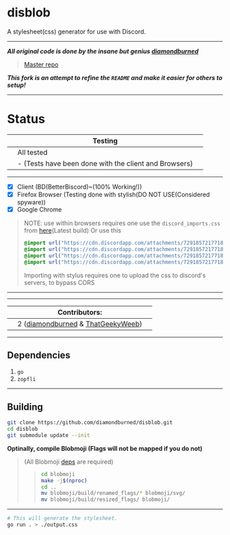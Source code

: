 # disblob
A stylesheet(css) generator for use with Discord.
***
***All original code is done by the insane but genius [diamondburned](https://github.com/diamondburned/)***
> [Master repo](https://github.com/diamondburned/disblob)

***This fork is an attempt to refine the `README` and make it easier for others to setup!***
***
# Status

|  | Testing |  |
|--|--|--|
|  | 		All tested		 |  |
|  |-  (Tests have been done with the client and Browsers)  |  
***
 - [x] Client (BD(BetterBiscord)~(100% Working!))
 - [x] Firefox Browser (Testing done with stylish(DO NOT USE(Considered spyware)) 
 - [x] Google Chrome
 > NOTE: use within browsers requires one use the `discord_imports.css` from [here](https://builds.sr.ht/~diamondburned/job/249530)(Latest build)
 > Or use this
 > ```css
 > @import url("https://cdn.discordapp.com/attachments/729185721771884623/730214842333528134/style_part00.css");
 > @import url("https://cdn.discordapp.com/attachments/729185721771884623/730214847161041026/style_part01.css");
 > @import url("https://cdn.discordapp.com/attachments/729185721771884623/730214851900735570/style_part02.css");
 > @import url("https://cdn.discordapp.com/attachments/729185721771884623/730214854991806464/style_part03.css");
 > ```
 > Importing with stylus requires one to upload the css to discord's servers, to bypass CORS
***
***
|  | Contributors:|  |
|--|--|--|
|  | 		2 ([diamondburned](https://github.com/diamondburned/) & [ThatGeekyWeeb](https://github.com/ThatGeekyWeeb))

***
## Dependencies
  1. `go`
  2. `zopfli`
***
## Building

```sh
git clone https://github.com/diamondburned/disblob.git
cd disblob
git submodule update --init
```
**Optinally, compile Blobmoji (Flags will not be mapped if you do not)**
>(All Blobmoji [deps](https://github.com/C1710/blobmoji/wiki/Build-instructions) are required)
> >```sh
> >cd blobmoji
> >make -j$(nproc)
> >cd ..
> >mv blobmoji/build/renamed_flags/* blobmoji/svg/
> >mv blobmoji/build/resized_flags/ blobmoji/
> >```
***
```sh
# This will generate the stylesheet.
go run . > ./output.css
```
